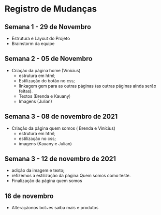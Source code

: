 # Registro de Mudanças 

## Semana 1 - 29 de Novembro
 - Estrutura e Layout do Projeto
 - Brainstorm da equipe 
## Semana 2 - 05 de Novembro

* Criação da página home (Vinícius)
  - estrutura em html;
  - Estilização do botão no css;
  - linkagem gem para as outras páginas (as outras páginas ainda serão feitas).
  - Textos (Brenda e Kauany)
  - Imagens (Julian)

## Semana 3 - 08 de novembro de 2021

* Criação da página quem somos ( Brenda e Vinícius)
  - estrutura em html;
  - estilização no css;
  - imagens (Kauany e Julian)

## Semana 3 - 12 de novembro de 2021
  - adição da imagem e texto;
  - refizemos a estilização da página Quem somos como teste.
  - Finalização da página quem somos


## 16 de novembro
  - Alteraçãonos bot~es saiba mais e produtos
